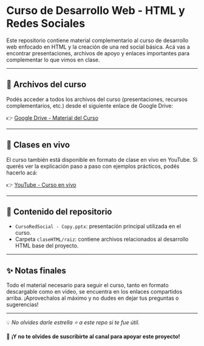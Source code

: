 
# Curso de Desarrollo Web - HTML y Redes Sociales

Este repositorio contiene material complementario al curso de desarrollo web enfocado en HTML y la creación de una red social básica. Acá vas a encontrar presentaciones, archivos de apoyo y enlaces importantes para complementar lo que vimos en clase.

---

## 📂 Archivos del curso

Podés acceder a todos los archivos del curso (presentaciones, recursos complementarios, etc.) desde el siguiente enlace de Google Drive:

👉 [Google Drive - Material del Curso](https://drive.google.com/drive/u/3/folders/1UDa4TpRv2iD1DlnYq6kqvtROzWcVt9Cf)

---

## 🎥 Clases en vivo

El curso también está disponible en formato de clase en vivo en YouTube. Si querés ver la explicación paso a paso con ejemplos prácticos, podés hacerlo acá:

👉 [YouTube - Curso en vivo](https://www.youtube.com/live/CSjQZtw3h1o?si=H5noQ8nPNOYWocbe)

---

## 📌 Contenido del repositorio

- `CursoRedSocial - Copy.pptx`: presentación principal utilizada en el curso.
- Carpeta `claseHTML/raiz`: contiene archivos relacionados al desarrollo HTML base del proyecto.

---

## ✨ Notas finales

Todo el material necesario para seguir el curso, tanto en formato descargable como en video, se encuentra en los enlaces compartidos arriba. ¡Aprovechalos al máximo y no dudes en dejar tus preguntas o sugerencias!

---

💡 *No olvides darle estrella ⭐ a este repo si te fue útil.*

📢 **¡Y no te olvides de suscribirte al canal para apoyar este proyecto!**
